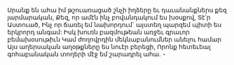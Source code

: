 
Սրանք են ահա իմ թշուառացած շնչի իղձերը եւ
դաւանանքներս քեզ յարմարական,
Քեզ, որ ամէն ինչ բովանդակում ես խօսքով,
Տէ՛ր Աստուած,
Ինչ որ ճառել եմ նախորդում` այստեղ պարզեմ
պիտի ես երկրորդ անգամ:
Իսկ խուռն բազմութեան առջեւ գրաւոր
բեմախօսութիւն
Կամ ժողովրդին մեկնաբանումներ անելու համար
Այս աղերսական աղօթքները ես նուէր բերեցի,
Որոնք հետեւեալ գոհաբանական տողերի մէջ եմ
շարադրել ահա. -

